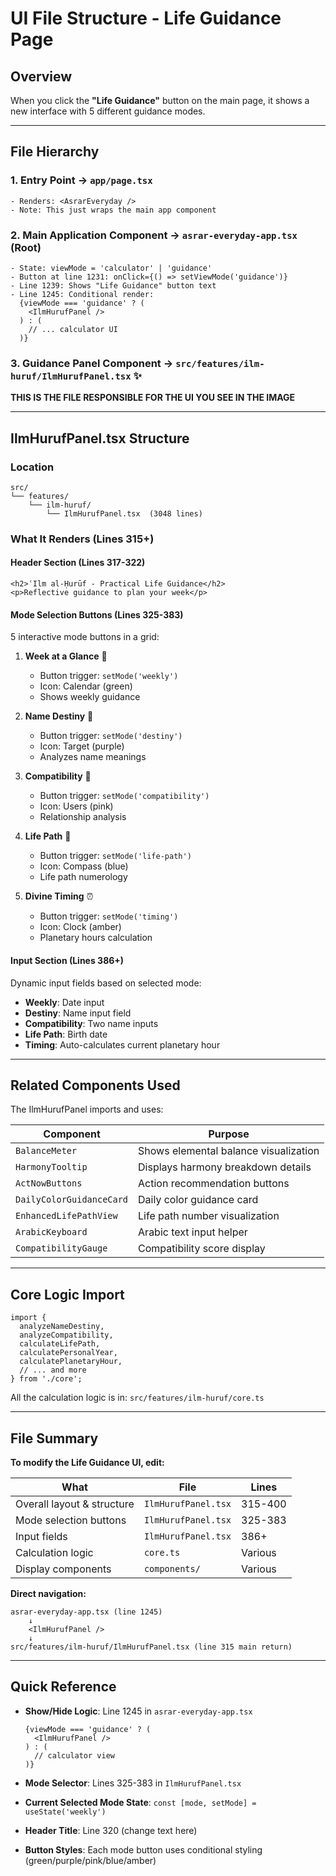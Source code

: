 # UI File Structure - Life Guidance Page

## Overview
When you click the **"Life Guidance"** button on the main page, it shows a new interface with 5 different guidance modes.

---

## File Hierarchy

### 1. **Entry Point** → `app/page.tsx`
```tsx
- Renders: <AsrarEveryday />
- Note: This just wraps the main app component
```

### 2. **Main Application Component** → `asrar-everyday-app.tsx` (Root)
```tsx
- State: viewMode = 'calculator' | 'guidance'
- Button at line 1231: onClick={() => setViewMode('guidance')}
- Line 1239: Shows "Life Guidance" button text
- Line 1245: Conditional render:
  {viewMode === 'guidance' ? (
    <IlmHurufPanel />
  ) : (
    // ... calculator UI
  )}
```

### 3. **Guidance Panel Component** → `src/features/ilm-huruf/IlmHurufPanel.tsx` ✨
**THIS IS THE FILE RESPONSIBLE FOR THE UI YOU SEE IN THE IMAGE**

---

## IlmHurufPanel.tsx Structure

### Location
```
src/
└── features/
    └── ilm-huruf/
        └── IlmHurufPanel.tsx  (3048 lines)
```

### What It Renders (Lines 315+)

#### Header Section (Lines 317-322)
```tsx
<h2>ʿIlm al-Ḥurūf - Practical Life Guidance</h2>
<p>Reflective guidance to plan your week</p>
```

#### Mode Selection Buttons (Lines 325-383)
5 interactive mode buttons in a grid:

1. **Week at a Glance** 📅
   - Button trigger: `setMode('weekly')`
   - Icon: Calendar (green)
   - Shows weekly guidance

2. **Name Destiny** 🎯
   - Button trigger: `setMode('destiny')`
   - Icon: Target (purple)
   - Analyzes name meanings

3. **Compatibility** 👥
   - Button trigger: `setMode('compatibility')`
   - Icon: Users (pink)
   - Relationship analysis

4. **Life Path** 🧭
   - Button trigger: `setMode('life-path')`
   - Icon: Compass (blue)
   - Life path numerology

5. **Divine Timing** ⏰
   - Button trigger: `setMode('timing')`
   - Icon: Clock (amber)
   - Planetary hours calculation

#### Input Section (Lines 386+)
Dynamic input fields based on selected mode:
- **Weekly**: Date input
- **Destiny**: Name input field
- **Compatibility**: Two name inputs
- **Life Path**: Birth date
- **Timing**: Auto-calculates current planetary hour

---

## Related Components Used

The IlmHurufPanel imports and uses:

| Component | Purpose |
|-----------|---------|
| `BalanceMeter` | Shows elemental balance visualization |
| `HarmonyTooltip` | Displays harmony breakdown details |
| `ActNowButtons` | Action recommendation buttons |
| `DailyColorGuidanceCard` | Daily color guidance card |
| `EnhancedLifePathView` | Life path number visualization |
| `ArabicKeyboard` | Arabic text input helper |
| `CompatibilityGauge` | Compatibility score display |

---

## Core Logic Import
```tsx
import {
  analyzeNameDestiny,
  analyzeCompatibility,
  calculateLifePath,
  calculatePersonalYear,
  calculatePlanetaryHour,
  // ... and more
} from './core';
```

All the calculation logic is in: `src/features/ilm-huruf/core.ts`

---

## File Summary

**To modify the Life Guidance UI, edit:**

| What | File | Lines |
|------|------|-------|
| Overall layout & structure | `IlmHurufPanel.tsx` | 315-400 |
| Mode selection buttons | `IlmHurufPanel.tsx` | 325-383 |
| Input fields | `IlmHurufPanel.tsx` | 386+ |
| Calculation logic | `core.ts` | Various |
| Display components | `components/` | Various |

**Direct navigation:**
```
asrar-everyday-app.tsx (line 1245)
    ↓
    <IlmHurufPanel />
    ↓
src/features/ilm-huruf/IlmHurufPanel.tsx (line 315 main return)
```

---

## Quick Reference

- **Show/Hide Logic**: Line 1245 in `asrar-everyday-app.tsx`
  ```tsx
  {viewMode === 'guidance' ? (
    <IlmHurufPanel />
  ) : (
    // calculator view
  )}
  ```

- **Mode Selector**: Lines 325-383 in `IlmHurufPanel.tsx`
- **Current Selected Mode State**: `const [mode, setMode] = useState('weekly')`
- **Header Title**: Line 320 (change text here)
- **Button Styles**: Each mode button uses conditional styling (green/purple/pink/blue/amber)
